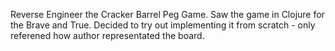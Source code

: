 Reverse Engineer the Cracker Barrel Peg Game. Saw the game
in Clojure for the Brave and True. Decided to try out implementing it from scratch - only referened how author representated the board.
